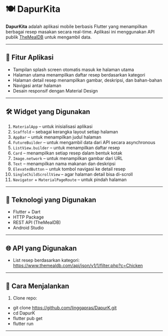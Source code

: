 # 🍽️ DapurKita

**DapurKita** adalah aplikasi mobile berbasis Flutter yang menampilkan berbagai resep masakan secara real-time. Aplikasi ini menggunakan API publik [TheMealDB](https://www.themealdb.com/) untuk mengambil data.

---

## 🎯 Fitur Aplikasi

- Tampilan splash screen otomatis masuk ke halaman utama
- Halaman utama menampilkan daftar resep berdasarkan kategori
- Halaman detail resep menampilkan gambar, deskripsi, dan bahan-bahan
- Navigasi antar halaman
- Desain responsif dengan Material Design

---

## 🛠️ Widget yang Digunakan

1. `MaterialApp` – untuk inisialisasi aplikasi
2. `Scaffold` – sebagai kerangka layout setiap halaman
3. `AppBar` – untuk menampilkan judul halaman
4. `FutureBuilder` – untuk mengambil data dari API secara asynchronous
5. `ListView.builder` – untuk menampilkan daftar resep
6. `Card` – menampilkan setiap resep dalam bentuk kotak
7. `Image.network` – untuk menampilkan gambar dari URL
8. `Text` – menampilkan nama makanan dan deskripsi
9. `ElevatedButton` – untuk tombol navigasi ke detail resep
10. `SingleChildScrollView` – agar halaman detail bisa di-scroll
11. `Navigator` + `MaterialPageRoute` – untuk pindah halaman

---

## 🔧 Teknologi yang Digunakan

- Flutter + Dart
- HTTP Package
- REST API (TheMealDB)
- Android Studio

---

## 🌐 API yang Digunakan

- List resep berdasarkan kategori:
https://www.themealdb.com/api/json/v1/1/filter.php?c=Chicken

---

## 🚀 Cara Menjalankan

1. Clone repo:
- git clone https://github.com/linggapras/DapurK.git
- cd DapurK
- flutter pub get
- flutter run


---




